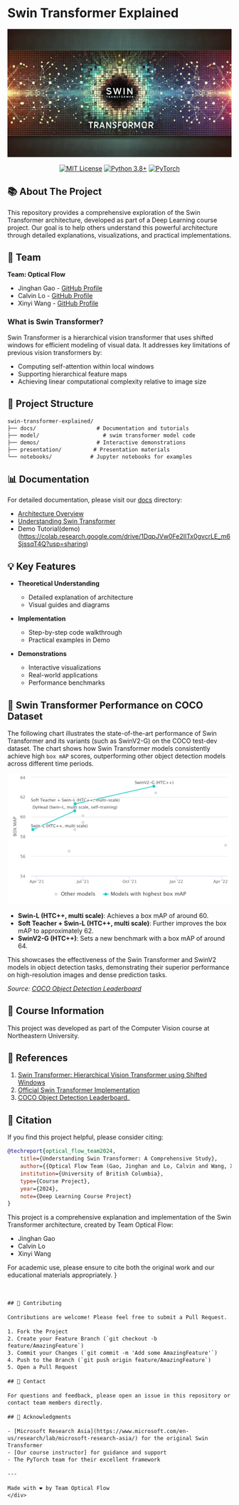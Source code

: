 # Swin Transformer Explained

<div align="center">

![Swin Transformer Banner](/assets/images/image.webp)

[![MIT License](https://img.shields.io/badge/License-MIT-green.svg)](https://choosealicense.com/licenses/mit/)
[![Python 3.8+](https://img.shields.io/badge/python-3.8+-blue.svg)](https://www.python.org/downloads/)
[![PyTorch](https://img.shields.io/badge/PyTorch-2.0+-ee4c2c.svg)](https://pytorch.org/)

</div>

## 📚 About The Project

This repository provides a comprehensive exploration of the Swin Transformer architecture, developed as part of a Deep Learning course project. Our goal is to help others understand this powerful architecture through detailed explanations, visualizations, and practical implementations.


## 👥 Team

**Team: Optical Flow**
- Jinghan Gao - [GitHub Profile](https://github.com/jinghgao)
- Calvin Lo - [GitHub Profile](https://github.com/lo-calvin)
- Xinyi Wang - [GitHub Profile](https://github.com/thisissophiawang)


### What is Swin Transformer?

Swin Transformer is a hierarchical vision transformer that uses shifted windows for efficient modeling of visual data. It addresses key limitations of previous vision transformers by:
- Computing self-attention within local windows
- Supporting hierarchical feature maps
- Achieving linear computational complexity relative to image size

## 🎯 Project Structure

```
swin-transformer-explained/
├── docs/                   # Documentation and tutorials
├── model/                    # swim transformer model code 
├── demos/                  # Interactive demonstrations
├── presentation/          # Presentation materials
└── notebooks/            # Jupyter notebooks for examples
```

## 📊 Documentation

For detailed documentation, please visit our [docs](/documentation) directory:

- [Architecture Overview](documentation/architecture.md)
- [Understanding Swin Transformer](documentation/understanding_swin_transformer.md)
- Demo Tutorial(demo)(https://colab.research.google.com/drive/1DqpJVw0Fe2IlTx0gvcrLE_m6SjssqT4Q?usp=sharing)



## 💡 Key Features

- **Theoretical Understanding**
  - Detailed explanation of architecture
  - Visual guides and diagrams

- **Implementation**
  - Step-by-step code walkthrough
  - Practical examples in Demo

- **Demonstrations**
  - Interactive visualizations
  - Real-world applications
  - Performance benchmarks


    
## 🚀 Swin Transformer Performance on COCO Dataset

The following chart illustrates the state-of-the-art performance of Swin Transformer and its variants (such as SwinV2-G) on the COCO test-dev dataset. The chart shows how Swin Transformer models consistently achieve high `box mAP` scores, outperforming other object detection models across different time periods.

![Swin Transformer COCO Performance](assets/images/chart.png)

- **Swin-L (HTC++, multi scale)**: Achieves a box mAP of around 60.
- **Soft Teacher + Swin-L (HTC++, multi scale)**: Further improves the box mAP to approximately 62.
- **SwinV2-G (HTC++)**: Sets a new benchmark with a box mAP of around 64.

This showcases the effectiveness of the Swin Transformer and SwinV2 models in object detection tasks, demonstrating their superior performance on high-resolution images and dense prediction tasks.

_Source: [COCO Object Detection Leaderboard](https://paperswithcode.com/sota/object-detection-on-coco)_



## 📝 Course Information

This project was developed as part of the Computer Vision course at Northeastern University.

## 🔎 References

1. [Swin Transformer: Hierarchical Vision Transformer using Shifted Windows](https://arxiv.org/abs/2103.14030)
2. [Official Swin Transformer Implementation](https://github.com/microsoft/Swin-Transformer)
3. [COCO Object Detection Leaderboard](https://paperswithcode.com/sota/object-detection-on-coco)_

## 📖 Citation

If you find this project helpful, please consider citing:

```bibtex
@techreport{optical_flow_team2024,
    title={Understanding Swin Transformer: A Comprehensive Study},
    author={{Optical Flow Team (Gao, Jinghan and Lo, Calvin and Wang, Xinyi)}},
    institution={University of British Columbia},
    type={Course Project},
    year={2024},
    note={Deep Learning Course Project}
}
```

This project is a comprehensive explanation and implementation of the Swin Transformer architecture, created by Team Optical Flow:
- Jinghan Gao
- Calvin Lo
- Xinyi Wang

For academic use, please ensure to cite both the original work and our educational materials appropriately.
}
```


## 🤝 Contributing

Contributions are welcome! Please feel free to submit a Pull Request.

1. Fork the Project
2. Create your Feature Branch (`git checkout -b feature/AmazingFeature`)
3. Commit your Changes (`git commit -m 'Add some AmazingFeature'`)
4. Push to the Branch (`git push origin feature/AmazingFeature`)
5. Open a Pull Request

## 📧 Contact

For questions and feedback, please open an issue in this repository or contact team members directly.

## 🙏 Acknowledgments

- [Microsoft Research Asia](https://www.microsoft.com/en-us/research/lab/microsoft-research-asia/) for the original Swin Transformer
- [Our course instructor] for guidance and support
- The PyTorch team for their excellent framework

---

Made with ❤️ by Team Optical Flow
</div>
